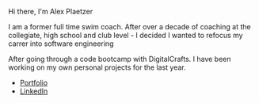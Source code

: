  Hi there, I'm Alex Plaetzer

I am a former full time swim coach. After over a decade of coaching at the collegiate, high school and club level - I decided I wanted to refocus my carrer into software engineering 
 
After going through a code bootcamp with DigitalCrafts. I have been working on my own personal projects for the last year. 
 

- [Portfolio](https://plaetzaw.github.io/)
- [LinkedIn](https://www.linkedin.com/in/alexplaetzer/)
<!--
**plaetzaw/plaetzaw** is a ✨ _special_ ✨ repository because its `README.md` (this file) appears on your GitHub profile.

Here are some ideas to get you started:

- 🔭 I’m currently working on ...
- 🌱 I’m currently learning ...
- 👯 I’m looking to collaborate on ...
- 🤔 I’m looking for help with ...
- 💬 Ask me about ...
- 📫 How to reach me: ...
- 😄 Pronouns: ...
- ⚡ Fun fact: ... 
-->
